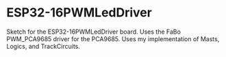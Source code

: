 # ESP32-16PWMLedDriver 

Sketch for the ESP32-16PWMLedDriver board.  Uses the FaBo PWM_PCA9685 driver 
for the PCA9685.  Uses my implementation of Masts, Logics, and TrackCircuits.
